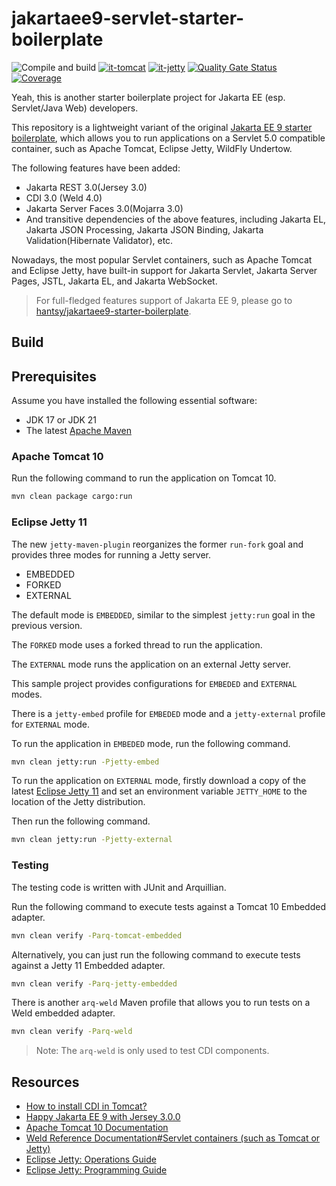 # jakartaee9-servlet-starter-boilerplate

![Compile and build](https://github.com/hantsy/jakartaee9-servlet-starter-boilerplate/workflows/Build/badge.svg)
[![it-tomcat](https://github.com/hantsy/jakartaee9-servlet-starter-boilerplate/actions/workflows/it-tomcat.yml/badge.svg)](https://github.com/hantsy/jakartaee9-servlet-starter-boilerplate/actions/workflows/it-tomcat.yml)
[![it-jetty](https://github.com/hantsy/jakartaee9-servlet-starter-boilerplate/actions/workflows/it-jetty.yml/badge.svg)](https://github.com/hantsy/jakartaee9-servlet-starter-boilerplate/actions/workflows/it-jetty.yml)
[![Quality Gate Status](https://sonarcloud.io/api/project_badges/measure?project=hantsy_jakartaee9-servlet-starter-boilerplate&metric=alert_status)](https://sonarcloud.io/dashboard?id=hantsy_jakartaee9-servlet-starter-boilerplate)
[![Coverage](https://sonarcloud.io/api/project_badges/measure?project=hantsy_jakartaee9-servlet-starter-boilerplate&metric=coverage)](https://sonarcloud.io/dashboard?id=hantsy_jakartaee9-servlet-starter-boilerplate)

Yeah, this is another starter boilerplate project for Jakarta EE (esp. Servlet/Java Web) developers.

This repository is a lightweight variant of the original [Jakarta EE 9 starter boilerplate](https://github.com/hantsy/jakartaee9-starter-boilerplate), which allows you to run applications on a Servlet 5.0 compatible container, such as Apache Tomcat, Eclipse Jetty, WildFly Undertow.

The following features have been added:

* Jakarta REST 3.0(Jersey 3.0)
* CDI 3.0 (Weld 4.0)
* Jakarta Server Faces 3.0(Mojarra 3.0)
* And transitive dependencies of the above features, including Jakarta EL, Jakarta JSON Processing, Jakarta JSON Binding, Jakarta Validation(Hibernate Validator), etc.

Nowadays, the most popular Servlet containers, such as Apache Tomcat and Eclipse Jetty, have built-in support for Jakarta Servlet, Jakarta Server Pages, JSTL, Jakarta EL, and Jakarta WebSocket.

> For full-fledged features support of Jakarta EE 9, please go to [hantsy/jakartaee9-starter-boilerplate](https://github.com/hantsy/jakartaee9-starter-boilerplate).


## Build 

## Prerequisites 

Assume you have installed the following essential software:

* JDK 17 or JDK 21
* The latest [Apache Maven](https://maven.apache.org)

### Apache Tomcat 10

Run the following command to run the application on Tomcat 10.

```bash
mvn clean package cargo:run
```

### Eclipse Jetty 11

The new `jetty-maven-plugin` reorganizes the former `run-fork` goal and provides three modes for running a Jetty server.

* EMBEDDED
* FORKED
* EXTERNAL

The default mode is `EMBEDDED`, similar to the simplest `jetty:run` goal in the previous version.

The `FORKED` mode uses a forked thread to run the application.

The `EXTERNAL` mode runs the application on an external Jetty server.


This sample project provides configurations for `EMBEDED`  and `EXTERNAL` modes. 

There is a `jetty-embed` profile for `EMBEDED` mode and a `jetty-external` profile for `EXTERNAL` mode.

To run the application in `EMBEDED` mode, run the following command.

```bash
mvn clean jetty:run -Pjetty-embed
```

To run the application on `EXTERNAL` mode,  firstly download a copy of the latest [Eclipse Jetty 11](https://www.eclipse.org/jetty) and set an environment variable `JETTY_HOME` to the location of the Jetty distribution.
    
Then run the following command.

```bash
mvn clean jetty:run -Pjetty-external
```


### Testing

The testing code is written with JUnit and Arquillian.

Run the following command to execute tests against a Tomcat 10 Embedded adapter.

```bash 
mvn clean verify -Parq-tomcat-embedded
```

Alternatively, you can just run the following command to execute tests against a Jetty 11 Embedded adapter.

```bash 
mvn clean verify -Parq-jetty-embedded
```

There is another `arq-weld` Maven profile that allows you to run tests on a Weld embedded adapter.

```bash 
mvn clean verify -Parq-weld
```

> Note: The `arq-weld` is only used to test CDI components.


## Resources

* [How to install CDI in Tomcat?](https://balusc.omnifaces.org/2013/10/how-to-install-cdi-in-tomcat.html)
* [Happy Jakarta EE 9 with Jersey 3.0.0](http://blog.supol.cz/?p=235)
* [Apache Tomcat 10 Documentation](https://tomcat.apache.org/tomcat-10.0-doc)
* [Weld Reference Documentation#Servlet containers (such as Tomcat or Jetty)](https://docs.jboss.org/weld/reference/latest/en-US/html/environments.html#weld-servlet)
* [Eclipse Jetty: Operations Guide](https://www.eclipse.org/jetty/documentation/jetty-11/operations-guide/index.html)
* [Eclipse Jetty: Programming Guide](http://www.eclipse.org/jetty/documentation/jetty-11/programming-guide/index.html)

  

